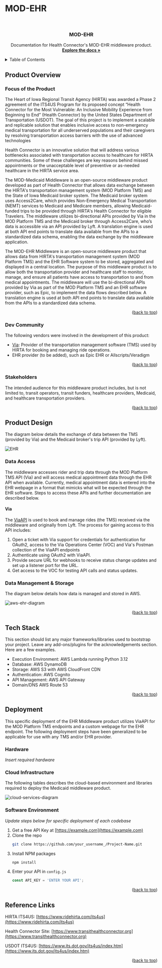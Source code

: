 # MOD-EHR

<!-- Improved compatibility of back to top link: See: https://github.com/othneildrew/Best-README-Template/pull/73 -->
<a name="readme-top"></a>

<!-- [![Contributors][contributors-shield]][contributors-url]
[![Forks][forks-shield]][forks-url]
[![Stargazers][stars-shield]][stars-url]
[![Issues][issues-shield]][issues-url]
[![MIT License][license-shield]][license-url]
[![LinkedIn][linkedin-shield]][linkedin-url] -->



<!-- PROJECT LOGO -->
<br />
<div align="center">
  <!-- <a href="https://github.com/othneildrew/Best-README-Template">
    <img src="images/logo.png" alt="Logo" width="80" height="80">
  </a> -->

  <h3 align="center">MOD-EHR</h3>

  <p align="center">
    Documentation for Health Connector's MOD-EHR middleware product.
    <br />
    <a href="https://github.com/HIRTA-HC/MOD-EHR"><strong>Explore the docs »</strong></a>
    <br />
    <!-- <br />
    <a href="https://github.com/othneildrew/Best-README-Template">View Demo</a>
    ·
    <a href="https://github.com/othneildrew/Best-README-Template/issues/new?labels=bug&template=bug-report---.md">Report Bug</a>
    ·
    <a href="https://github.com/othneildrew/Best-README-Template/issues/new?labels=enhancement&template=feature-request---.md">Request Feature</a> -->
  </p>
</div>



<!-- TABLE OF CONTENTS -->
<details>
  <summary>Table of Contents</summary>
  <ol>
    <li>
      <a href="#about-the-project">Product Overview</a>
      <ul>
        <li><a href="#focus-of-the-product">Focus of the Product</a></li>
        <li><a href="#dev-community">Dev Community</a></li>
        <li><a href="#stakeholders">Project Stakeholders</a></li>
      </ul>
    </li>
    <li>
      <a href="#product-design">Product Design</a>
      <ul>
        <li><a href="#data-access">Data Access</a></li>
        <li><a href="#data-management">Data Management</a></li>
        <li><a href="#data-storage">Data Storage</a></li>
        <li><a href="#user-interface">User Interface</a></li>
      </ul>
    </li>
    <li><a href="#tech-stack">Tech Stack</a></li>
    <li><a href="#deployment">Deployment</a></li>
      <ul>
        <li><a href="#hardware">Hardware</a></li>
        <li><a href="#cloud-infrastructure">Cloud Infrastructure</a></li>
        <li><a href="#software-environment">Software Environment</a></li>
      </ul>
    <!-- <li><a href="#contributing">Contributing</a></li>
    <li><a href="#license">License</a></li> -->
    <li><a href="#reference-links">Reference Links</a></li>
    <li><a href="#acknowledgments">Acknowledgments</a></li>
  </ol>
</details>



<!-- ABOUT THE PROJECT -->
## Product Overview

<!-- [![Medicaid][medicaid-diagram](https://example.com) -->


### Focus of the Product

The Heart of Iowa Regional Transit Agency (HIRTA) was awarded a Phase 2 agreement of the ITS4US Program for its proposed concept “Health Connector for the Most Vulnerable: An Inclusive Mobility Experience from Beginning to End” (Health Connector) by the United States Department of Transportation (USDOT). The goal of this project is to implement a scalable and replicable solution that enables inclusive access to non-emergency medical transportation for all underserved populations and their caregivers by resolving transportation access barriers with the use of advanced technologies

Health Connector is an innovative solution that will address various bottlenecks associated with transportation access to healthcare for HIRTA communities. Some of these challenges are key reasons behind missed appointments or the unacceptable level of preventive or as-needed healthcare in the HIRTA service area. 

The MOD-Medicaid Middleware is an open-source middleware product developed as part of Health Connector that allows data exchange between the HIRTA's transportation management system (MOD Platform TMS) and the State of Iowa Medicaid broker system. The Medicaid broker system uses Access2Care, which provides Non-Emergency Medical Transportation (NEMT) services to Medicaid and Medicare members, allowing Medicaid-funded trips to be provided through HIRTA's Health Connector for eligible Travelers. The middleware utilizes  bi-directional APIs provided by Via in the MOD Platform TMS and the Medicaid broker through Access2Care, who’s data is accessible via an API provided by Lyft. A translation engine is used at both API end points to translate data available from the APIs to a standardized data schema, enabling the data exchange by the middleware application. 

The MOD-EHR Middleware is an open-source middleware product that allows data from HIRTA's transportation management system (MOD Platform TMS) and the EHR Software system to be stored, aggregated and displayed in a central location. The purpose of this middleware product is to allow both the transportation provider and healthcare staff to monitor, manage, and ensure all patients have access to transportation to and from medical appointments. The middleware will use the bi-directional APIs provided by Via as part of the MOD Platform TMS and an EHR software provider, such as Epic, to implement the data flows described below. A translation engine is used at both API end points to translate data available from the APIs to a standardized data schema.

<p align="right">(<a href="#readme-top">back to top</a>)</p>



### Dev Community

The following vendors were involved in the development of this product:

* [Via](https://ridewithvia.com/): Provider of the transportation management software (TMS) used by HIRTA for booking and managing ride operations.
* EHR provider (to be added), such as Epic EHR or Allscripts/Veradigm

<p align="right">(<a href="#readme-top">back to top</a>)</p>

### Stakeholders

The intended audience for this middleware product includes, but is not limited to, transit operators, transit funders, healthcare providers, Medicaid, and healthcare transportation providers.

<p align="right">(<a href="#readme-top">back to top</a>)</p>



<!-- GETTING STARTED -->
## Product Design

The diagram below details the exchange of data between the TMS (provided by Via)
 and the Medicaid broker's trip API (provided by Lyft).

![EHR](/images/EHR.png)

### Data Access

The middleware accesses rider and trip data through the MOD Platform TMS API (Via) and will access medical appointment data through the EHR API when available. Currently, medical appointment data is entered into the EHR webpage in a format that mimicks what will be expected through the EHR software. Steps to access these APIs and further documentation are described below.

#### Via

The [ViaAPI](https://developer.ridewithvia.com/) is used to book and manage rides (the TMS) received via the middleware and originally from Lyft. The process for gaining access to this API includes:

1. Open a ticket with Via support for credentials for authentication for OAuth2, access to the Via Operations Center (VOC) and Via's Postman collection of the ViaAPI endpoints
2. Authenticate using OAuth2 with ViaAPI.
3. Provide secure URL for webhooks to receive status change updates and set up a listener port for the URL.
4. Get access to the VOC for testing API calls and status updates.

### Data Management & Storage

The diagram below details how data is managed and stored in AWS.

![aws-ehr-diagram](/images/AWS-EHR.png)
<!-- ### Data Storage -->

<!-- ### User Interface -->

<p align="right">(<a href="#readme-top">back to top</a>)</p>



<!-- USAGE EXAMPLES -->
## Tech Stack

This section should list any major frameworks/libraries used to bootstrap your project. Leave any add-ons/plugins for the acknowledgements section. Here are a few examples.

* Execution Environment: AWS Lambda running Python 3.12
* Database: AWS DynamoDB
* Storage: AWS S3 with AWS CloudFront CDN
* Authentication: AWS Cognito
* API Management: AWS API Gateway
* Domain/DNS AWS Route 53



<p align="right">(<a href="#readme-top">back to top</a>)</p>



<!-- ROADMAP -->
## Deployment

This specific deployment of the EHR Middleware product utilizes ViaAPI for the MOD Platform TMS endpoints and a custom webpage for the EHR endpoint. The following deployment steps have been generalized to be applicable for use with any TMS and/or EHR provider.

### Hardware

_Insert required hardware_

### Cloud Infrastructure

The following tables describes the cloud-based environment and libraries required to deploy the Medicaid middleware product.

![cloud-services-diagram](/images/cloud-services.png)

### Software Environment

_Update steps below for specific deployment of each codebase_

1. Get a free API Key at [https://example.com](https://example.com)
2. Clone the repo
   ```sh
   git clone https://github.com/your_username_/Project-Name.git
   ```
3. Install NPM packages
   ```sh
   npm install
   ```
4. Enter your API in `config.js`
   ```js
   const API_KEY = 'ENTER YOUR API';
   ```

<p align="right">(<a href="#readme-top">back to top</a>)</p>





<!-- LICENSE -->
<!-- ## License

Distributed under the MIT License. See `LICENSE.txt` for more information.

<p align="right">(<a href="#readme-top">back to top</a>)</p>
 --> 


<!-- CONTACT -->
## Reference Links

HIRTA ITS4US: [https://www.ridehirta.com/its4us](https://www.ridehirta.com/its4us)

Health Connector Site: [https://www.transithealthconnector.org](https://www.transithealthconnector.org)

USDOT ITS4US: [https://www.its.dot.gov/its4us/index.htm](https://www.its.dot.gov/its4us/index.htm)

<p align="right">(<a href="#readme-top">back to top</a>)</p>


<!-- MARKDOWN LINKS & IMAGES -->
<!-- https://www.markdownguide.org/basic-syntax/#reference-style-links -->
[EHR]: images/EHR.png
[aws-ehr-diagram]: images/AWS-EHR.png
[cloud-services-diagram]: images/cloud-services.png
[python.org]: https://img.shields.io/badge/python-3670A0?style=for-the-badge&logo=python&logoColor=ffdd54
[python-url]: https://www.python.org/
[aws.amazon.com]: https://img.shields.io/badge/AWS-232F32?style=for-the-badge&logo=AmazonAWS&logoColor=white
[aws-url]: https://aws.amazon.com/
[aws.amazon.com/pm/dynamodb]: https://miro.medium.com/v2/resize:fit:655/1*bjd-Db1gbvIyxcJ8-D1AmA.png
[awsdynamo-url]: https://aws.amazon.com/pm/dynamodb/?gclid=Cj0KCQjw9vqyBhCKARIsAIIcLMFxxPZqEdK938GEeLSrt1DDbhlsak3TGhg7Ysf5AqGRH9Lnw6C5MX0aAmt5EALw_wcB&trk=390f2f77-1064-4521-bd83-27d9213b65c9&sc_channel=ps&ef_id=Cj0KCQjw9vqyBhCKARIsAIIcLMFxxPZqEdK938GEeLSrt1DDbhlsak3TGhg7Ysf5AqGRH9Lnw6C5MX0aAmt5EALw_wcB:G:s&s_kwcid=AL!4422!3!651751060005!p!!g!!dynamo%20storage!19852662209!145019198377
